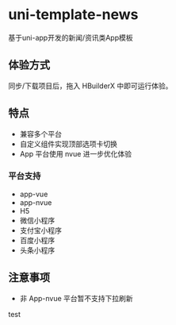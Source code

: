 # uni-template-news
基于uni-app开发的新闻/资讯类App模板

## 体验方式
同步/下载项目后，拖入 HBuilderX 中即可运行体验。

## 特点
* 兼容多个平台
* 自定义组件实现顶部选项卡切换
* App 平台使用 nvue 进一步优化体验

### 平台支持
* app-vue
* app-nvue
* H5
* 微信小程序
* 支付宝小程序
* 百度小程序
* 头条小程序

## 注意事项
* 非 App-nvue 平台暂不支持下拉刷新

test